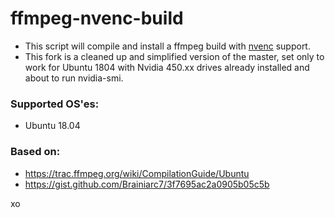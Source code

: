 # ffmpeg-nvenc-build

* This script will compile and install a ffmpeg build with [nvenc](https://en.wikipedia.org/wiki/Nvidia_NVENC) support.
* This fork is a cleaned up and simplified version of the master, set only to work for Ubuntu 1804 with Nvidia 450.xx drives already installed and about to run nvidia-smi.

### Supported OS'es:

* Ubuntu 18.04 

### Based on:

* https://trac.ffmpeg.org/wiki/CompilationGuide/Ubuntu
* https://gist.github.com/Brainiarc7/3f7695ac2a0905b05c5b

xo
